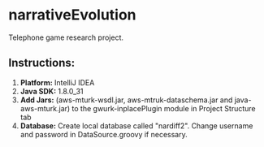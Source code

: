 # narrativeEvolution
Telephone game research project.

## Instructions:</br>
1. **Platform:** IntelliJ IDEA</br>
2. **Java SDK:** 1.8.0_31</br>
3. **Add Jars:** (aws-mturk-wsdl.jar, aws-mtruk-dataschema.jar and java-aws-mturk.jar) to the gwurk-inplacePlugin module in Project Structure tab</br>
4. **Database:** Create local database called "nardiff2". Change username and password in DataSource.groovy if necessary.


